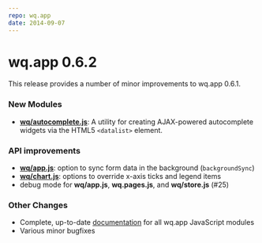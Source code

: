 ```yaml
---
repo: wq.app
date: 2014-09-07
---
```


# wq.app 0.6.2

This release provides a number of minor improvements to wq.app 0.6.1.

### New Modules
- **[wq/autocomplete.js](../wq.app/index.md)**:  A utility for creating AJAX-powered autocomplete widgets via the HTML5 `<datalist>` element.

### API improvements
- **[wq/app.js](../@wq/app.md)**: option to sync form data in the background (`backgroundSync`)
- **[wq/chart.js](https://github.com/wq/django-rest-pandas)**: options to override x-axis ticks and legend items
- debug mode for **wq/app.js**, **wq.pages.js**, and **wq/store.js** (#25)

### Other Changes
- Complete, up-to-date [documentation](../wq.app/index.md) for all wq.app JavaScript modules
- Various minor bugfixes
